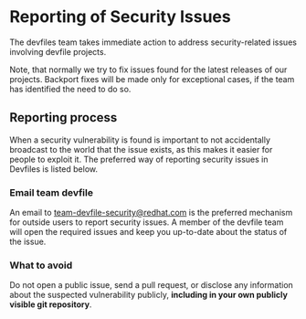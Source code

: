 # Reporting of Security Issues

The devfiles team takes immediate action to address security-related issues involving devfile projects.

Note, that normally we try to fix issues found for the latest releases of our projects. Backport fixes will be made only for exceptional cases, if the team has identified the need to do so.

## Reporting process

When a security vulnerability is found is important to not accidentally broadcast to the world that the issue exists, as this makes it easier for people to exploit it. The preferred way of reporting security issues in Devfiles is listed below.

### Email team devfile

An email to <a href="mailto:team-devfile-security@redhat.com">team-devfile-security@redhat.com</a> is the preferred mechanism for outside users to report security issues. A member of the devfile team will open the required issues and keep you up-to-date about the status of the issue.

### What to avoid

Do not open a public issue, send a pull request, or disclose any information about the suspected vulnerability publicly, **including in your own publicly visible git repository**.
